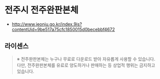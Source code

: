 # 전주시 전주완판본체
* http://www.jeonju.go.kr/index.9is?contentUid=9be517a75cfc1850015d0becebbf4672

## 라이센스
> ※ 전주완판본체는 누구나 무료로 다운로드 받아 자유롭게 사용할 수 있습니다. 
> 다만, 전주완판본체를 유료로 양도하거나 판매하는 등 상업적 행위는 금지하고 있습니다.

